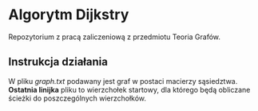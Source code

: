 # Algorytm Dijkstry 
Repozytorium z pracą zaliczeniową z przedmiotu Teoria Grafów.
## Instrukcja działania 
W pliku *graph.txt* podawany jest graf w postaci macierzy sąsiedztwa. **Ostatnia linijka** pliku to wierzchołek startowy, dla którego będą obliczane ścieżki do poszczególnych wierzchołków.
